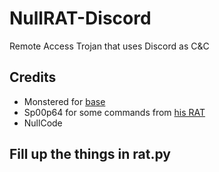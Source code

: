# NullRAT-Discord
Remote Access Trojan that uses Discord as C&amp;C

## Credits
- Monstered for [base](https://github.com/Monst3red/discord-rat)
- Sp00p64 for some commands from [his RAT](https://github.com/Sp00p64/DiscordRAT)
- NullCode

## Fill up the things in rat.py
